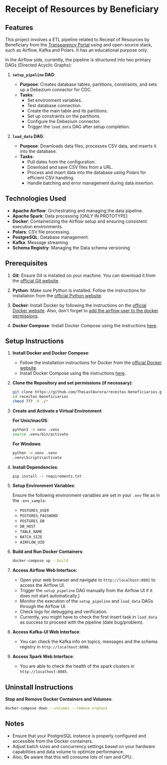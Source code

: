 # **Receipt of Resources by Beneficiary**

## **Features**

This project involves a ETL pipeline related to Receipt of Resources by Beneficiary from the [Transparency Portal](https://portaldatransparencia.gov.br/download-de-dados/despesas-favorecidos) using and open-source stack, such as Airflow, Kafka and Polars. It has an educational purpose only.

In the Airflow side, currently, the pipeline is structured into two primary DAGs (Directed Acyclic Graphs):

1. **`setup_pipeline` DAG**:
   - **Purpose**: Creates database tables, partitions, constraints, and sets up a Debezium connector for CDC.
   - **Tasks**:
     - Set environment variables.
     - Test database connection.
     - Create the main table and its partitions.
     - Set up constraints on the partitions.
     - Configure the Debezium connector.
     - Trigger the `load_data` DAG after setup completion.

2. **`load_data` DAG**:
   - **Purpose**: Downloads data files, processes CSV data, and inserts it into the database.
   - **Tasks**:
     - Pull dates from the configuration.
     - Download and save CSV files from a URL.
     - Process and insert data into the database using Polars for efficient CSV handling.
     - Handle batching and error management during data insertion.

## **Technologies Used**

- **Apache Airflow**: Orchestrating and managing the data pipeline.
- **Apache Spark**: Data processing [ONLY IN PROTOTYPE]
- **Docker**: Containerizing the Airflow setup and ensuring consistent execution environments.
- **Polars**: CSV file processing.
- **PostgreSQL**: Database management. 
- **Kafka**: Message streaming
- **Schema Registry**: Managing the Data schema versioning

## **Prerequisites**

1. **Git**: Ensure Git is installed on your machine. You can download it from the [official Git website](https://git-scm.com/downloads).

2. **Python**: Make sure Python is installed. Follow the instructions for installation from the [official Python website](https://www.python.org/downloads/).

3. **Docker**: Install Docker by following the instructions on the [official Docker website](https://docs.docker.com/get-docker/). Also, don't forget to [add the airflow user to the docker permissions](https://airflow.apache.org/docs/apache-airflow/stable/howto/docker-compose/index.html#setting-the-right-airflow-user).

4. **Docker Compose**: Install Docker Compose using the instructions [here](https://docs.docker.com/compose/install/).

## **Setup Instructions**

1. **Install Docker and Docker Compose**:
   - Follow the installation instructions for Docker from the [official Docker website](https://docs.docker.com/get-docker/).
   - Install Docker Compose using the instructions [here](https://docs.docker.com/compose/install/).

2. **Clone the Repository and set permissions (if necessary)**:

   ```sh
   git clone https://github.com/TheLastAurora/receitas-beneficiarios.git
   cd receitas-beneficiarios
   chmod 777 -R ./*
   ```

3. **Create and Activate a Virtual Environment**:

   **For Unix/macOS**:
   
     ```sh
     python3 -m venv .venv
     source .venv/bin/activate
     ```
   **For Windows**:

     ```sh
     python -m venv .venv
     .venv\Scripts\activate
     ```

4. **Install Dependencies**:

   ```sh
   pip install -r requirements.txt
   ```

5. **Setup Environment Variables**:

   Ensure the following environment variables are set in your `.env` file as in the `.env_sample`:

      - `POSTGRES_USER`
      - `POSTGRES_PASSWORD`
      - `POSTGRES_DB`
      - `DB_HOST`
      - `TABLE_NAME`
      - `BATCH_SIZE`
      - `AIRFLOW_UID`

6. **Build and Run Docker Containers**:

   ```sh
   docker-compose up --build
   ```



7. **Access Airflow Web Interface**:
   - Open your web browser and navigate to `http://localhost:8081` to access the Airflow UI.
   - Trigger the `setup_pipeline` DAG manually from the Airflow UI if it does not start automatically.]
   - Monitor the execution of the `setup_pipeline` and `load_data` DAGs through the Airflow UI.
   - Check logs for debugging and verification.
   - Currently, you might have to check the first insert task in `load_data` as success to proceed with the pipeline (date bug/problem).

8. **Access Kafka-UI Web Interface**:
   - You can check the Kafka info on topics, messages and the schema registry in `http://localhost:8088`.

9. **Access Spark Web Interface**:
   - You are able to check the health of the spark clusters in `http://localhost:8085`.


## **Uninstall Instructions**

**Stop and Remove Docker Containers and Volumes**:

   ```sh
   docker-compose down --volumes --remove-orphans
   ```

## **Notes**

- Ensure that your PostgreSQL instance is properly configured and accessible from the Docker containers.
- Adjust batch sizes and concurrency settings based on your hardware capabilities and data volume to optimize performance.
- Also, Be aware that this will consume lots of ram and CPU.